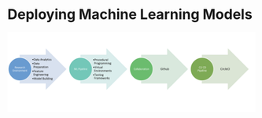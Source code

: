# Deploying Machine Learning Models

![Alt text](https://github.com/supriyaarun27/lead_prediction/blob/master/Screenshot%202020-06-08%20at%203.50.52%20PM.png "WorkFlow")
